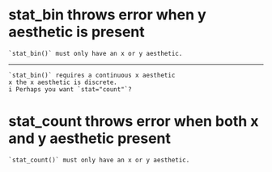 # stat_bin throws error when y aesthetic is present

    `stat_bin()` must only have an x or y aesthetic.

---

    `stat_bin()` requires a continuous x aesthetic
    x the x aesthetic is discrete.
    i Perhaps you want `stat="count"`?

# stat_count throws error when both x and y aesthetic present

    `stat_count()` must only have an x or y aesthetic.

